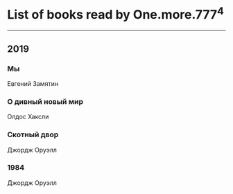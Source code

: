 # List of books read by One.more.777<sup>4</sup>
---

## 2019

### Мы
Евгений Замятин


### О дивный новый мир
Олдос Хаксли


### Скотный двор
Джордж Оруэлл


### 1984
Джордж Оруэлл



